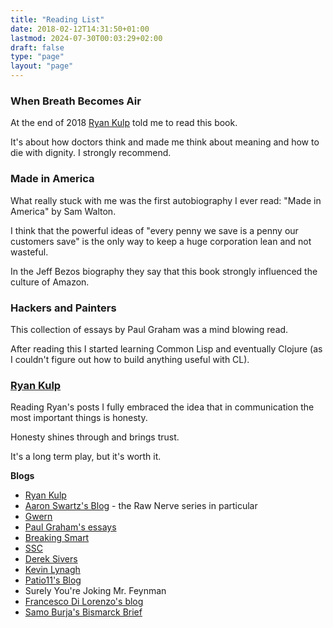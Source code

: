 ```yaml
---
title: "Reading List"
date: 2018-02-12T14:31:50+01:00
lastmod: 2024-07-30T00:03:29+02:00
draft: false
type: "page"
layout: "page"
---
```



### When Breath Becomes Air

At the end of 2018 [Ryan Kulp](https://www.ryanckulp.com/) told me to read this book.

It's about how doctors think and made me think about meaning and how to die with dignity. I strongly recommend.

### Made in America

What really stuck with me was the first autobiography I ever read: "Made in America" by Sam Walton.

I think that the powerful ideas of "every penny we save is a penny our customers save" is the only way to keep a huge corporation lean and not wasteful.

In the Jeff Bezos biography they say that this book strongly influenced the culture of Amazon.

### Hackers and Painters

This collection of essays by Paul Graham was a mind blowing read. 

After reading this I started learning Common Lisp and eventually Clojure (as I couldn't figure out how to build anything useful with CL).

### [Ryan Kulp](https://www.ryanckulp.com/) 

Reading Ryan's posts I fully embraced the idea that in communication the most important things is honesty. 

Honesty shines through and brings trust.

It's a long term play, but it's worth it.

**Blogs**

* [Ryan Kulp](https://www.ryanckulp.com/) 
* [Aaron Swartz's Blog](http://www.aawronsw.com) - the Raw Nerve series in particular
* [Gwern](https://gwern.net)
* [Paul Graham's essays](http://www.paulgraham.com/articles.html)
* [Breaking Smart](https://breakingsmart.com/en/dontpanic/)
* [SSC](https://slatestarcodex.com/)
* [Derek Sivers](https://sivers.org)
* [Kevin Lynagh](https://kevinlynagh.com/)
* [Patio11's Blog](https://www.kalzumeus.com/greatest-hits/)
* Surely You're Joking Mr. Feynman
* [Francesco Di Lorenzo's blog](https://francescodilorenzo.com/)
* [Samo Burja's Bismarck Brief](https://brief.bismarckanalysis.com/)